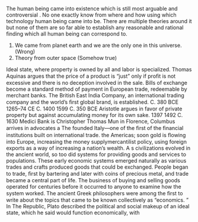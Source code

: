 The human being came into existence which is still most arguable and controversial . No one exactly know from where and how using which technology human being came into be. There are multiple theories around it but none of them are so far able to establish any reasonable and rational finding which all human being can correspond to.

1. We came from planet earth and we are the only one in this universe. \(Wrong\)
2. Theory from outer space \(Somehow true\)



Ideal state, where property is owned by all and labor is specialized. Thomas Aquinas argues that the price of a product is “just” only if proﬁt is not excessive and there is no deception involved in the sale. Bills of exchange become a standard method of payment in European trade, redeemable by merchant banks. The British East India Company, an international trading company and the world’s ﬁrst global brand, is established. C. 380 BCE 1265–74 CE C. 1400 1599 C. 350 BCE Aristotle argues in favor of private property but against accumulating money for its own sake. 1397 1492 C. 1630 Medici Bank is Christopher Thomas Mun in Florence, Columbus arrives in advocates a The founded Italy—one of the ﬁrst of the ﬁnancial institutions built on international trade. the Americas; soon gold is ﬂowing into Europe, increasing the money supplymercantilist policy, using foreign exports as a way of increasing a nation’s wealth. A s civilizations evolved in the ancient world, so too did systems for providing goods and services to populations. These early economic systems emerged naturally as various trades and crafts produced goods that could be exchanged. People began to trade, ﬁrst by bartering and later with coins of precious metal, and trade became a central part of life. The business of buying and selling goods operated for centuries before it occurred to anyone to examine how the system worked. The ancient Greek philosophers were among the ﬁrst to write about the topics that came to be known collectively as “economics. ” In The Republic, Plato described the political and social makeup of an ideal state, which he said would function economically, with



